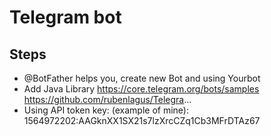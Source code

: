 # Telegram bot

## Steps 
 
  * @BotFather helps you, create new Bot and using Yourbot 
  * Add Java Library 
    https://core.telegram.org/bots/samples
    https://github.com/rubenlagus/Telegra...  
  * Using API token key: 
   (example of mine): 1564972202:AAGknXX1SX21s7lzXrcCZq1Cb3MFrDTAz67




